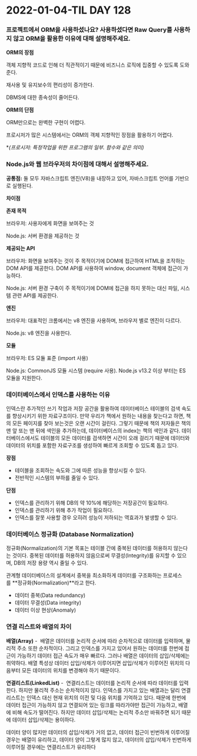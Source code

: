 # 2022-01-04-TIL DAY 128

### 프로젝트에서 ORM을 사용하셨나요? 사용하셨다면 Raw Query를 사용하지 않고 ORM을 활용한 이유에 대해 설명해주세요.

**ORM의 장점**

객체 지향적 코드로 인해 더 직관적이기 때문에 비즈니스 로직에 집중할 수 있도록 도와준다.

재사용 및 유지보수의 편리성이 증가한다.

DBMS에 대한 종속성이 줄어든다.

**ORM의 단점**

ORM만으로는 완벽한 구현이 어렵다.

프로시저가 많은 시스템에서는 ORM의 객체 지향적인 장점을 활용하기 어렵다.

**(*프로시저: 특정작업을 위한 프로그램의 일부. 함수와 같은 의미)**

### Node.js와 웹 브라우저의 차이점에 대해서 설명해주세요.

**공통점:** 둘 모두 자바스크립트 엔진(V8)을 내장하고 있어, 자바스크립트 언어를 기반으로 실행된다.

**차이점**

**존재 목적**

브라우저: 사용자에게 화면을 보여주는 것

Node.js: 서버 환경을 제공하는 것

**제공되는 API**

브라우저: 화면을 보여주는 것이 주 목적이기에 DOM에 접근하여 HTML을 조작하는 DOM API를 제공한다. DOM API를 사용하여 window, document 객체에 접근이 가능하다.

Node.js: 서버 환경 구축이 주 목적이기에 DOM에 접근을 하지 못하는 대신 파일, 시스템 관련 API를 제공한다.

**엔진**

브라우저: 대표적인 크롬에서는 v8 엔진을 사용하며, 브라우저 별로 엔진이 다르다.

Node.js: v8 엔진을 사용한다.

**모듈**

브라우저: ES 모듈 표준 (import 사용)

Node.js: CommonJS 모듈 시스템 (require 사용). Node.js v13.2 이상 부터는 ES 모듈을 지원한다.

### 데이터베이스에서 인덱스를 사용하는 이유

인덱스란 추가적인 쓰기 작업과 저장 공간을 활용하여 데이터베이스 테이블의 검색 속도를 향상시키기 위한 자료구조이다. 만약 우리가 책에서 원하는 내용을 찾는다고 하면, 책의 모든 페이지를 찾아 보는것은 오랜 시간이 걸린다. 그렇기 때문에 책의 저자들은 책의 맨 앞 또는 맨 뒤에 색인을 추가하는데, 데이터베이스의 index는 책의 색인과 같다. 데이터베이스에서도 테이블의 모든 데이터를 검색하면 시간이 오래 걸리기 때문에 데이터와 데이터의 위치를 포함한 자료구조를 생성하여 빠르게 조회할 수 있도록 돕고 있다.

**장점**

- 테이블을 조회하는 속도와 그에 따른 성능을 향상시킬 수 있다.
- 전반적인 시스템의 부하를 줄일 수 있다.

**단점**

- 인덱스를 관리하기 위해 DB의 약 10%에 해당하는 저장공간이 필요하다.
- 인덱스를 관리하기 위해 추가 작업이 필요하다.
- 인덱스를 잘못 사용할 경우 오히려 성능이 저하되는 역효과가 발생할 수 있다.

### **데이터베이스 정규화 (Database Normalization)**

정규화(Normalization)의 기본 목표는 테이블 간에 중복된 데이터를 허용하지 않는다는 것이다. 중복된 데이터를 허용하지 않음으로써 무결성(Integrity)를 유지할 수 있으며, DB의 저장 용량 역시 줄일 수 있다.

관계형 데이터베이스의 설계에서 중복을 최소화하게 데이터를 구조화하는 프로세스를 **정규화(Normalization)**라고 한다.

- 데이터 중복(Data redundancy)
- 데이터 무결성(Data integrity)
- 데이터 이상 현상(Anomaly)

### 연결 리스트와 배열의 차이

**배열(Array)** -  배열은 데이터를 논리적 순서에 따라 순차적으로 데이터를 입력하며, 물리적 주소 또한 순차적이다. 그리고 인덱스를 가지고 있어서 원하는 데이터를 한번에 접근이 가능하기 데이터 접근 속도가 매우 빠르다. 그러나 배열은 데이터의 삽입/삭제에는 취약하다. 배열 특성상 데이터 삽입/삭제가 이루어지면 삽입/삭제가 이루어진 위치의 다음부터 모든 데이터의 위치를 변경해야 하기 때문이다.

**연결리스트(LinkedList)** -  연결리스트는 데이터를 논리적 순서에 따라 데이터를 입력한다. 하지만 물리적 주소는 순차적이지 않다. 인덱스를 가지고 있는 배열과는 달리 연결리스트는 인덱스 대신 현재 위치의 이전 및 다음 위치를 기억하고 있다. 때문에 한번에 데이터 접근이 가능하지 않고 연결되어 있는 링크를 따라가야만 접근이 가능하고, 배열에 비해 속도가 떨어진다. 하지만 데이터 삽입/삭제는 논리적 주소만 바꿔주면 되기 때문에 데이터 삽입/삭제는 용이하다.

데이터 양이 많지만 데이터의 삽입/삭제가 거의 없고, 데이터 접근이 빈번하게 이루어질 경우는 배열이 유리하고, 데이터 양이 그렇게 많지 않고, 데이터의 삽입/삭제가 빈번하게 이루어질 경우에는 연결리스트가 유리하다